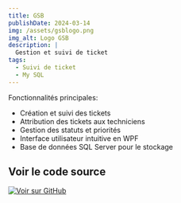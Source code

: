 ```yaml
---
title: GSB
publishDate: 2024-03-14
img: /assets/gsblogo.png
img_alt: Logo GSB
description: |
  Gestion et suivi de ticket
tags:
  - Suivi de ticket
  - My SQL
---
```


Fonctionnalités principales:
- Création et suivi des tickets
- Attribution des tickets aux techniciens
- Gestion des statuts et priorités
- Interface utilisateur intuitive en WPF
- Base de données SQL Server pour le stockage

## Voir le code source

<a href="https://github.com/votre-username/projet" target="_blank">
  <img src="https://img.shields.io/badge/GitHub-Voir_sur_GitHub-blue?logo=GitHub" alt="Voir sur GitHub">
</a>